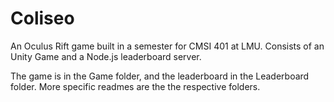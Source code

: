 # Coliseo

An Oculus Rift game built in a semester for CMSI 401 at LMU. Consists of an Unity Game and a Node.js leaderboard server.

The game is in the Game folder, and the leaderboard in the Leaderboard folder. More specific readmes are the the respective folders.
